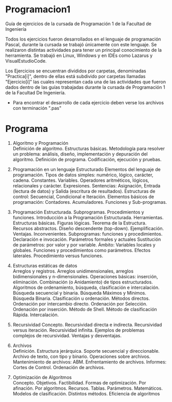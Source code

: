 # Programacion1

Guía de ejercicios de la cursada de Programación 1 de la Facultad de Ingeniería

Todos los ejercicios fueron desarrollados en el lenguaje de programación Pascal, durante la cursada se trabajó únicamente con este lenguaje. Se realizaron distintas actividades para tener un principal conocimiento de la herramienta. Se trabajó en Linux, Windows y en IDEs como Lazarus y VisualEstudioCode.

Los Ejercicios se encuentran divididos por carpetas, denominadas "Practica[i]", dentro de ellas está subdivido por carpetas llamadas "Ejercicio[i]" las cuales representan cada una de las actividades que fueron dados dentro de las guías trabajadas durante la cursada de Programación 1 de la Facultad De Ingeniería. 

- Para encontrar el desarrollo de cada ejercicio deben verse los archivos con terminación ".pas"

# Programa

1. Algoritmo y Programación  
Definición de algoritmo. Estructuras básicas. Metodología para resolver un problema: análisis,
diseño, implementación y depuración del algoritmo. Definición de programa. Codificación,
ejecución y pruebas.

2. Programación en un lenguaje Estructurado
Elementos del lenguaje de programación. Tipos de datos simples: numérico, lógico, carácter,
cadena. Constantes. Variables. Operadores aritméticos, lógicos, relacionales y carácter.
Expresiones. Sentencias: Asignación, Entrada (lectura de datos) y Salida (escritura de
resultados). Estructuras de control: Secuencial, Condicional e Iteración. Elementos básicos
de programación: Contadores. Acumuladores. Funciones y Sub-programas.

3. Programación Estructurada. Subprogramas.
Procedimientos y funciones. Introducción a la Programación Estructurada. Herramientas.
Estructuras básicas. Figuras lógicas. Teorema de la Estructura. Recursos abstractos. Diseño
descendente (top-down). Ejemplificación. Ventajas. Inconvenientes. Subprogramas: funciones y
procedimientos. Declaración e invocación. Parámetros formales y actuales Sustitución de
parámetros: por valor y por variable. Ámbito: Variables locales y globales. Funciones y
procedimientos como parámetros. Efectos laterales. Procedimiento versus funciones.

4. Estructuras estáticas de datos  
Arreglos y registros. Arreglos unidimensionales, arreglos bidimensionales y n-dimensionales.
Operaciones básicas: inserción, eliminación. Combinación (o Anidamiento) de tipos
estructurados. Algoritmos de ordenamiento, búsqueda, clasificación e intercalación. Búsqueda
secuencial y binaria. Búsqueda Máximos y Mínimos. Búsqueda Binaria. Clasificación u
ordenación. Métodos directos. Ordenación por intercambio directo. Ordenación por Selección.
Ordenación por inserción. Método de Shell. Método de clasificación Rápida. Intercalación.

5. Recursividad
Concepto. Recursividad directa e indirecta. Recursividad versus iteración. Recursividad infinita.
Ejemplos de problemas complejos de recursividad. Ventajas y desventajas.

6. Archivos  
Definición. Estructura jerárquica. Soporte secuencial y direccionable. Archivo de texto, con
tipo y binario. Operaciones sobre archivos. Mantenimiento de archivos: ABM. Enfrentamiento
de archivos. Informes: Cortes de Control. Ordenación de archivos.

7. Optimización de Algoritmos  
Concepto. Objetivos. Factibilidad. Formas de optimización. Por afinación. Por algoritmos.
Recursos. Tablas. Parámetros. Matemáticos. Modelos de clasificación. Distintos métodos.
Eficiencia de algoritmos 
